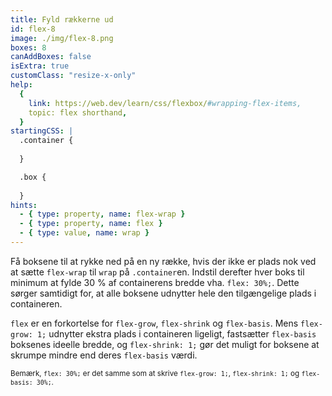 ```yaml
---
title: Fyld rækkerne ud
id: flex-8
image: ./img/flex-8.png
boxes: 8
canAddBoxes: false
isExtra: true
customClass: "resize-x-only"
help:
  {
    link: https://web.dev/learn/css/flexbox/#wrapping-flex-items,
    topic: flex shorthand,
  }
startingCSS: |
  .container {
    
  }

  .box {
    
  }
hints:
  - { type: property, name: flex-wrap }
  - { type: property, name: flex }
  - { type: value, name: wrap }
---
```


Få boksene til at rykke ned på en ny række, hvis der ikke er plads nok ved at sætte `flex-wrap` til `wrap` på `.container`en. Indstil derefter hver boks til minimum at fylde 30 % af containerens bredde vha. `flex: 30%;`. Dette sørger samtidigt for, at alle boksene udnytter hele den tilgængelige plads i containeren.

`flex` er en forkortelse for `flex-grow`, `flex-shrink` og `flex-basis`. Mens `flex-grow: 1;` udnytter ekstra plads i containeren ligeligt, fastsætter `flex-basis` boksenes ideelle bredde, og `flex-shrink: 1;` gør det muligt for boksene at skrumpe mindre end deres `flex-basis` værdi.

<small>Bemærk, `flex: 30%;` er det samme som at skrive `flex-grow: 1;`, `flex-shrink: 1;` og `flex-basis: 30%;`.</small>
